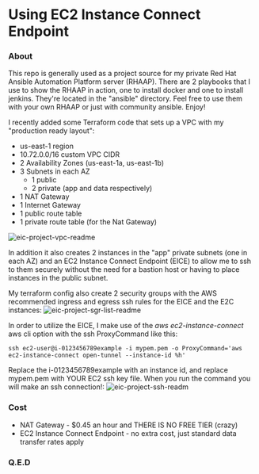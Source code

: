 # Using EC2 Instance Connect Endpoint

### About
This repo is generally used as a project source for my private Red Hat Ansible Automation Platform server (RHAAP). There are 2 playbooks that I use to show the RHAAP in action, one to install docker and one to install jenkins. They're located in the "ansible" directory. Feel free to use them with your own RHAAP or just with community ansible. Enjoy!

I recently added some Terraform code that sets up a VPC with my "production ready layout":	
- us-east-1 region
- 10.72.0.0/16 custom VPC CIDR
- 2 Availability Zones (us-east-1a, us-east-1b)
- 3 Subnets in each AZ
    - 1 public
    - 2 private (app and data respectively)
- 1 NAT Gateway 
- 1 Internet Gateway
- 1 public route table
- 1 private route table (for the Nat Gateway)

![eic-project-vpc-readme](https://github.com/user-attachments/assets/6bdfb6ee-e66a-4bf7-959f-c476ee42a797)

In addition it also creates 2 instances in the "app" private subnets (one in each AZ) and an EC2 Instance Connect Endpoint (EICE) to allow me to ssh to them securely without the need for a bastion host or having to place instances in the public subnet.

My terraform config also create 2 security groups with the AWS recommended ingress and egress ssh rules for the EICE and the E2C instances:
![eic-project-sgr-list-readme](https://github.com/user-attachments/assets/9b4c69e8-b0ea-4bdc-9ca3-9f3e0d050255)

In order to utilize the EICE, I make use of the _aws ec2-instance-connect_ aws cli option with the ssh ProxyCommand like this:
```
ssh ec2-user@i-0123456789example -i mypem.pem -o ProxyCommand='aws ec2-instance-connect open-tunnel --instance-id %h'
```
Replace the i-0123456789example with an instance id, and replace mypem.pem with YOUR EC2 ssh key file. When you run the command you will make an ssh connection!:
![eic-project-ssh-readm](https://github.com/user-attachments/assets/aa63b643-a938-4d66-85dd-407762355b69)

### Cost
- NAT Gateway - $0.45 an hour and THERE IS NO FREE TIER (crazy)
- EC2 Instance Connect Endpoint - no extra cost, just standard data transfer rates apply

### Q.E.D
